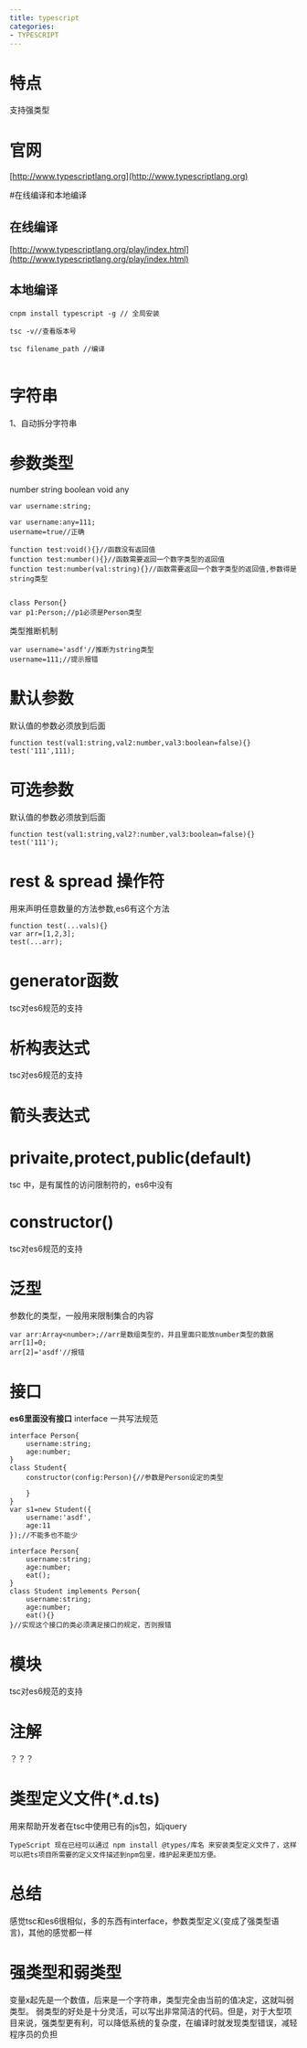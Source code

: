 ```yaml
---
title: typescript
categories: 
- TYPESCRIPT
---
```


# 特点
支持强类型

# 官网
[http://www.typescriptlang.org](http://www.typescriptlang.org)

#在线编译和本地编译

## 在线编译
[http://www.typescriptlang.org/play/index.html](http://www.typescriptlang.org/play/index.html)
## 本地编译
```
cnpm install typescript -g // 全局安装

tsc -v//查看版本号

tsc filename_path //编译


```


# 字符串
1、自动拆分字符串


# 参数类型

number
string
boolean
void
any

```
var username:string;

var username:any=111;
username=true//正确

function test:void(){}//函数没有返回值
function test:number(){}//函数需要返回一个数字类型的返回值
function test:number(val:string){}//函数需要返回一个数字类型的返回值,参数得是string类型


class Person{}
var p1:Person;//p1必须是Person类型
```

类型推断机制
```
var username='asdf'//推断为string类型
username=111;//提示报错
```

# 默认参数
默认值的参数必须放到后面
```
function test(val1:string,val2:number,val3:boolean=false){}
test('111',111);
```
# 可选参数
默认值的参数必须放到后面
```
function test(val1:string,val2?:number,val3:boolean=false){}
test('111');
```

# rest & spread 操作符
用来声明任意数量的方法参数,es6有这个方法
```
function test(...vals){}
var arr=[1,2,3];
test(...arr);
```

# generator函数
tsc对es6规范的支持

# 析构表达式
tsc对es6规范的支持

# 箭头表达式





# privaite,protect,public(default)
tsc 中，是有属性的访问限制符的，es6中没有

# constructor()
tsc对es6规范的支持

# 泛型
参数化的类型，一般用来限制集合的内容
```
var arr:Array<number>;//arr是数组类型的，并且里面只能放number类型的数据
arr[1]=0;
arr[2]='asdf'//报错
```

# 接口
**es6里面没有接口**
interface
一共写法规范
```
interface Person{
    username:string;
    age:number;
}
class Student{
    constructor(config:Person){//参数是Person设定的类型

    }
}
var s1=new Student({
    username:'asdf',
    age:11
});//不能多也不能少
```

```
interface Person{
    username:string;
    age:number;
    eat();
}
class Student implements Person{
    username:string;
    age:number;
    eat(){}
}//实现这个接口的类必须满足接口的规定，否则报错

```

# 模块
tsc对es6规范的支持


# 注解
？？？

# 类型定义文件(*.d.ts)
用来帮助开发者在tsc中使用已有的js包，如jquery

```
TypeScript 现在已经可以通过 npm install @types/库名 来安装类型定义文件了，这样可以把ts项目所需要的定义文件描述到npm包里，维护起来更加方便。
```

# 总结
感觉tsc和es6很相似，多的东西有interface，参数类型定义(变成了强类型语言)，其他的感觉都一样

# 强类型和弱类型
变量x起先是一个数值，后来是一个字符串，类型完全由当前的值决定，这就叫弱类型。
弱类型的好处是十分灵活，可以写出非常简洁的代码。但是，对于大型项目来说，强类型更有利，可以降低系统的复杂度，在编译时就发现类型错误，减轻程序员的负担
